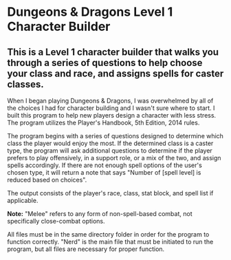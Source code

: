 <H1>Dungeons & Dragons Level 1 Character Builder</H1>

<H2>This is a Level 1 character builder that walks you through a series of questions to help choose your class and race, and assigns spells for caster classes.</H2>

When I began playing Dungeons & Dragons, I was overwhelmed by all of the choices I had for character building and I wasn't sure where to start. I built this program to help new players design a character with less stress. The program utilizes the Player's Handbook, 5th Edition, 2014 rules. 

The program begins with a series of questions designed to determine which class the player would enjoy the most. If the determined class is a caster type, the program will ask additional questions to determine if the player prefers to play offensively, in a support role, or a mix of the two, and assign spells accordingly. If there are not enough spell options of the user's chosen type, it will return a note that says "Number of [spell level] is reduced based on choices". 

The output consists of the player's race, class, stat block, and spell list if applicable. 

<B>Note:</B> "Melee" refers to any form of non-spell-based combat, not specifically close-combat options. 

All files must be in the same directory folder in order for the program to function correctly. "Nerd" is the main file that must be initiated to run the program, but all files are necessary for proper function.
